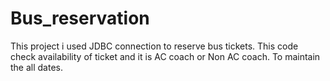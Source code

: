 # Bus_reservation 
This project i used JDBC connection to reserve bus tickets. 
This code check availability of ticket and it is AC coach or Non AC coach.
To maintain the all dates.
